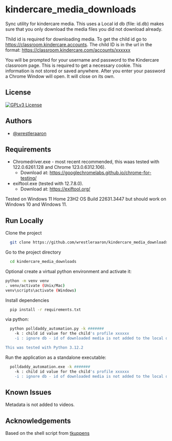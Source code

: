 
# kindercare_media_downloads

Sync utility for kindercare media. This uses a Local id db (file: id.db) makes sure that you only download the media files you did not download already. 

Thild id is required for downloading media.  To get the child id go to https://classroom.kindercare.accounts. The child ID is in the url in the format: https://classroom.kindercare.com/accounts/xxxxxx 

You will be prompted for your username and password to the Kindercare classroom page.  This is required to get a necessary cookie. This information is not stored or saved anywhere. After you enter your password a Chrome Window will open. It will close on its own.



## License

[![GPLv3 License](https://img.shields.io/badge/License-GPL%20v3-yellow.svg)](https://opensource.org/licenses/)



## Authors

- [@wrestleraaron](https://www.github.com/wrestleraaron)


## Requirements

* Chromedriver.exe - most recent recommended, this waas tested with 122.0.6261.128 and Chrome 123.0.6312.106). 
    * Download at: https://googlechromelabs.github.io/chrome-for-testing/
* exiftool.exe (tested with 12.7.8.0).
    * Download at: https://exiftool.org/
 
Tested on Windows 11 Home 23H2 OS Build 22631.3447 but should work on Windows 10 and Windows 11.
## Run Locally

Clone the project

```bash
  git clone https://github.com/wrestleraaron/kindercare_media_downloads
```

Go to the project directory

```bash
  cd kindercare_media_downloads
```

Optional create a virtual python environment and activate it:

```bash
python -m venv venv
. venv/activate (Unix/Mac)
venv\scripts\activate (Windows)
```

Install dependencies

```bash
  pip install -r requirements.txt
```

via python:
```bash
  python polldaddy_automation.py -k #######
    -k : child id value for the child's profile xxxxxx
	-i : ignore db - id of downloaded media is not added to the local db (so media can be downloaded again) (Optional)

This was tested with Python 3.12.2
```

Run the application as a standalone executable:
```bash
  polldaddy_automation.exe -k #######
    -k : child id value for the child's profile xxxxxx
	-i : ignore db - id of downloaded media is not added to the local db (so media can be downloaded again) (Optional)
```



## Known Issues
Metadata is not added to videos.
## Acknowledgements

 Based on the shell script from [tkuppens](https://github.com/tkuppens/kindercare)
